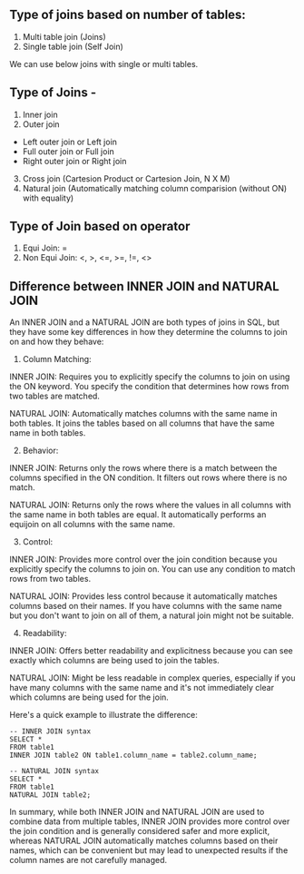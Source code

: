 ## Type of joins based on number of tables:
1. Multi table join (Joins)
2. Single table join (Self Join)

We can use below joins with single or multi tables.


## Type of Joins - 
1. Inner join
2. Outer join 
  - Left outer join or Left join
  - Full outer join or Full join
  - Right outer join or Right join
3. Cross join (Cartesion Product or Cartesion Join, N X M)
4. Natural join (Automatically matching column comparision (without ON) with equality)


## Type of Join based on operator
1.	Equi Join: =
2.	Non Equi Join: <,  >,  <=,  >=, !=, <>



## Difference between INNER JOIN and NATURAL JOIN
An INNER JOIN and a NATURAL JOIN are both types of joins in SQL, but they have some key differences in how they determine the columns to join on and how they behave:

1. Column Matching:

INNER JOIN: Requires you to explicitly specify the columns to join on using the ON keyword. You specify the condition that determines how rows from two tables are matched.

NATURAL JOIN: Automatically matches columns with the same name in both tables. It joins the tables based on all columns that have the same name in both tables.

2. Behavior:

INNER JOIN: Returns only the rows where there is a match between the columns specified in the ON condition. It filters out rows where there is no match.

NATURAL JOIN: Returns only the rows where the values in all columns with the same name in both tables are equal. It automatically performs an equijoin on all columns with the same name.

3. Control:

INNER JOIN: Provides more control over the join condition because you explicitly specify the columns to join on. You can use any condition to match rows from two tables.

NATURAL JOIN: Provides less control because it automatically matches columns based on their names. If you have columns with the same name but you don't want to join on all of them, a natural join might not be suitable.

4. Readability:

INNER JOIN: Offers better readability and explicitness because you can see exactly which columns are being used to join the tables.

NATURAL JOIN: Might be less readable in complex queries, especially if you have many columns with the same name and it's not immediately clear which columns are being used for the join.

Here's a quick example to illustrate the difference:

```
-- INNER JOIN syntax
SELECT *
FROM table1
INNER JOIN table2 ON table1.column_name = table2.column_name;

-- NATURAL JOIN syntax
SELECT *
FROM table1
NATURAL JOIN table2;
```


In summary, while both INNER JOIN and NATURAL JOIN are used to combine data from multiple tables, INNER JOIN provides more control over the join condition and is generally considered safer and more explicit, whereas NATURAL JOIN automatically matches columns based on their names, which can be convenient but may lead to unexpected results if the column names are not carefully managed.